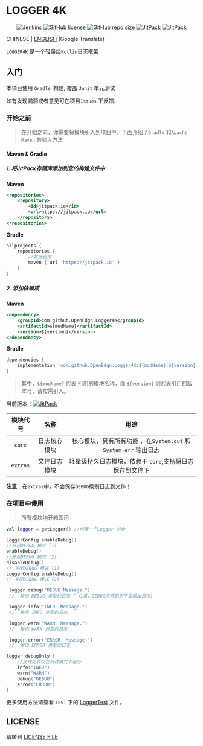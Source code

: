 # LOGGER 4K

<p style="text-align: center">
<a href="https://jenkins.open-edgn.tech/job/Logger4K/" target="_blank"><img alt="Jenkins" src="https://img.shields.io/jenkins/build?jobUrl=https%3A%2F%2Fjenkins.open-edgn.tech%2Fjob%2FLogger4K%2F&style=flat-square"/></a>
<a href="LICENSE"><img alt="GitHub license" src="https://img.shields.io/github/license/OpenEdgn/Logger4K?color=green&style=flat-square"></a>
<a href="#"><img alt="GitHub repo size" src="https://img.shields.io/github/repo-size/OpenEdgn/Logger4K?color=green&style=flat-square"></a>
<a href="https://jitpack.io/#OpenEdgn/Logger4K" target="_blank"> <img alt="JitPack" src="https://img.shields.io/jitpack/v/github/OpenEdgn/Logger4K?color=green&style=flat-square"></a>
<a href="https://jenkins.open-edgn.tech/job/Logger4K/" target="_blank"> <img alt="JitPack" src="https://img.shields.io/badge/Jenkins-Nightly-green?color=red&style=flat-square"></a>
</p>

CHINESE | [ENGLISH](README.md) (Google Translate)


`LOGGER4K` 是一个轻量级`Kotlin`日志框架

## 入门

本项目使用 `Gradle `构建, 覆盖 `Junit` 单元测试

如有发现漏洞或者意见可在项目`Issues` 下反馈.

### 开始之前

> 在开始之前，你需要将模块引入到项目中，下面介绍了`Gradle` 和`Apache Maven` 的引入方法

#### Maven & Gradle

##### 1. 将JitPack存储库添加到您的构建文件中

**Maven**

```xml
<repositories>
    <repository>
        <id>jitpack.io</id>
        <url>https://jitpack.io</url>
    </repository>
</repositories>
```

**Gradle**

```groovy
allprojects {
	repositories {
        //其他仓库 
		maven { url 'https://jitpack.io' }
	}
}
```

#####  2. 添加依赖项

**Maven** 

```xml
<dependency>
    <groupId>com.github.OpenEdgn.Logger4K</groupId>
    <artifactId>${modName}</artifactId>
    <version>${version}</version>
</dependency>
```

**Gradle**

```groovy
dependencies {
    implementation 'com.github.OpenEdgn.Logger4K:${modName}:${version}'
}
```

> 其中，`${modName}` 代表 引用的模块名称，而 `${version}` 则代表引用的版本号，请按需引入。

当前版本：[![JitPack](https://img.shields.io/jitpack/v/github/OpenEdgn/Logger4K?label=version&style=flat-square)](https://jitpack.io/#OpenEdgn/Logger4K)

| 模块代号 |     名称     |                               用途                               |
| :------: | :----------: | :--------------------------------------------------------------: |
|  `core`  | 日志核心模块 | 核心模块，具有所有功能 ，在`System.out` 和 `System.err` 输出日志 |
| `extras` | 文件日志模块 |     轻量级持久日志模块，依赖于 `core`,支持将日志保存到文件下     |

 **注意**：在`extras`中，不会保存`DEBUG`级别日志到文件！

###  在项目中使用

> 所有模块均开箱即用

``` kotlin
val logger = getLogger() //创建一个Logger 对象

LoggerConfig.enableDebug() 
//开启DEBUG 模式 (1)
enableDebug()
//开启DEBUG 模式 (2)
disableDebug()
// 关闭DEBUG 模式 (1)
LoggerConfig.enableDebug()
// 关闭DEBUG 模式 (2)

 logger.debug("DEBUG Message.") 
 //  输出 DEBUG 类型的日志 ( 注意，DEBUG未开启则不会输出日志)

 logger.info("INFO  Message.") 
 //  输出 INFO 类型的日志

 logger.warn("WARN  Message.") 
 //  输出 WARN 类型的日志

 logger.error("ERROR  Message.") 
 //  输出 ERROR 类型的日志

logger.debugOnly { 
    //此代码块仅在调试模式下运行
    info("INFO")
    warn("WARN")
    debug("DEBUG")
    error("ERROR")
}

```
更多使用方法请查看 `TEST` 下的 [LoggerTest](./core/src/test/kotlin/com/github/openEdgn/logger4k/LoggerTest.kt) 文件。

## LICENSE

请转到 [LICENSE FILE](./LICENSE)

